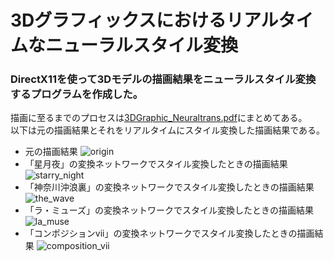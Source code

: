 # 3Dグラフィックスにおけるリアルタイムなニューラルスタイル変換
### DirectX11を使って3Dモデルの描画結果をニューラルスタイル変換するプログラムを作成した。
描画に至るまでのプロセスは[3DGraphic_Neuraltrans.pdf](./3DGraphic_Neuraltrans.pdf)にまとめてある。  
以下は元の描画結果とそれをリアルタイムにスタイル変換した描画結果である。
- 元の描画結果
![origin](./video/origin.gif)  
- 「星月夜」の変換ネットワークでスタイル変換したときの描画結果
![starry_night](./video/starry_night.gif)
- 「神奈川沖浪裏」の変換ネットワークでスタイル変換したときの描画結果
![the_wave](./video/the_wave.gif)
- 「ラ・ミューズ」の変換ネットワークでスタイル変換したときの描画結果
![la_muse](./video/la_muse.gif)
- 「コンポジションvii」の変換ネットワークでスタイル変換したときの描画結果 
![composition_vii](./video/composition_vii.gif)
